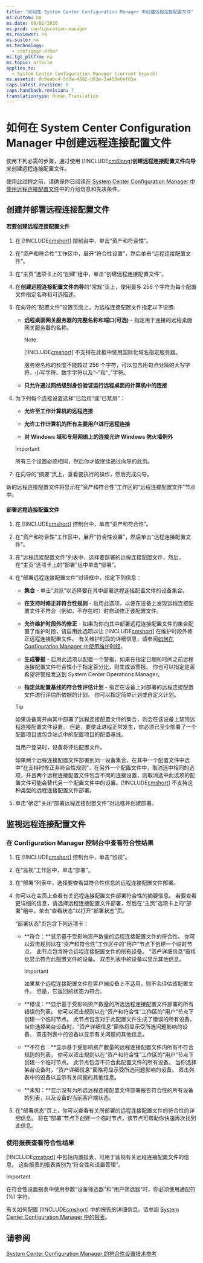 ```yaml
---
title: "如何在 System Center Configuration Manager 中创建远程连接配置文件"
ms.custom: na
ms.date: 09/02/2016
ms.prod: configuration-manager
ms.reviewer: na
ms.suite: na
ms.technology: 
  - configmgr-other
ms.tgt_pltfrm: na
ms.topic: article
applies_to: 
  - System Center Configuration Manager (current branch)
ms.assetid: 8c6eabc4-5dda-4682-b03e-3a450e6ef65a
caps.latest.revision: 8
caps.handback.revision: 7
translationtype: Human Translation
---
```

# 如何在 System Center Configuration Manager 中创建远程连接配置文件
使用下列必需的步骤，通过使用 [!INCLUDE[cm6long](../LocTest/includes/cm6long_md.md)]**创建远程连接配置文件向导**来创建远程连接配置文件。  
  
 使用此过程之前，请确保你已阅读[在 System Center Configuration Manager 中使用远程连接配置文件](../LocTest/Working-with-remote-connection-profiles-in-System-Center-Configuration-Manager.md)中的介绍信息和先决条件。  
  
## 创建并部署远程连接配置文件  
  
#### 若要创建远程连接配置文件  
  
1.  在 [!INCLUDE[cmshort](../LocTest/includes/cmshort_md.md)] 控制台中，单击“资产和符合性”。  
  
2.  在“资产和符合性”工作区中，展开“符合性设置”，然后单击“远程连接配置文件”。  
  
3.  在“主页”选项卡上的“创建”组中，单击“创建远程连接配置文件”。  
  
4.  在**创建远程连接配置文件向导**的“常规”页上，使用最多 256 个字符为每个配置文件指定名称和可选描述。  
  
5.  在向导的“配置文件”设置页面上，为远程连接配置文件指定以下设置:  
  
    -   **远程桌面网关服务器的完整名称和端口\(可选\)** \- 指定用于连接的远程桌面网关服务器的名称。  
  
        > [!NOTE]  
        >  [!INCLUDE[cmshort](../LocTest/includes/cmshort_md.md)] 不支持在此框中使用国际化域名指定服务器。  
        >   
        >  服务器名称的长度不能超过 256 个字符，可以包含用句点分隔的大写字符、小写字符、数字字符以及“–”和“\_”字符。  
  
    -   **只允许通过网络级别身份验证运行远程桌面的计算机中的连接**  
  
6.  为下列每个连接设置选择“已启用”或“已禁用”：  
  
    -   **允许至工作计算机的远程连接**  
  
    -   **允许工作计算机的所有主要用户进行远程连接**  
  
    -   **对 Windows 域和专用网络上的连接允许 Windows 防火墙例外**  
  
    > [!IMPORTANT]  
    >  所有三个设置必须相同，然后你才能继续通过向导的此页。  
  
7.  在向导的“摘要”页上，查看要执行的操作，然后完成向导。  
  
 新的远程连接配置文件将显示在“资产和符合性”工作区的“远程连接配置文件”节点中。  
  
#### 部署远程连接配置文件  
  
1.  在 [!INCLUDE[cmshort](../LocTest/includes/cmshort_md.md)] 控制台中，单击“资产和符合性”。  
  
2.  在“资产和符合性”工作区中，展开“符合性设置”，然后单击“远程连接配置文件”。  
  
3.  在“远程连接配置文件”列表中，选择要部署的远程连接配置文件，然后，在“主页”选项卡上的“部署”组中单击“部署”。  
  
4.  在“部署远程连接配置文件”对话框中，指定下列信息：  
  
    -   **集合** \- 单击“浏览”以选择要在其中部署远程连接配置文件的设备集合。  
  
    -   **在支持时修正非符合性规则** \- 启用此选项，以便在设备上发现远程连接配置文件不符合（例如，不存在时）时自动修正该配置文件。  
  
    -   **允许维护时段外的修正** \- 如果为你向其中部署远程连接配置文件的集合配置了维护时段，请启用此选项以让 [!INCLUDE[cmshort](../LocTest/includes/cmshort_md.md)] 在维护时段外修正远程连接配置文件。 有关维护时段的详细信息，请参阅[如何在 Configuration Manager 中使用维护时段](../LocTest/How-to-use-maintenance-windows-in-System-Center-Configuration-Manager.md)。  
  
    -   **生成警报** \- 启用此选项以配置一个警报，如果在指定日期和时间之前远程连接配置文件符合性小于指定百分比，则生成该警报。 你也可以指定是否希望将警报发送到 System Center Operations Manager。  
  
    -   **指定此配置基线的符合性评估计划** \- 指定在设备上对部署的远程连接配置文件进行评估所依据的计划。 你可以指定简单计划或自定义计划。  
  
    > [!TIP]  
    >  如果设备离开向其中部署了远程连接配置文件的集合，则会在该设备上禁用远程连接配置文件设置。 但是，要使此进程正常发生，你必须已至少部署了一个配置项目或包含站点中的配置项目的配置基线。  
    >   
    >  当用户登录时，设备将评估配置文件。  
    >   
    >  如果两个远程连接配置文件部署到同一设备集合，在其中一个配置文件中选中“在支持时修正非符合性规则”，在另外一个配置文件中，取消选中相同的选项，并且两个远程连接配置文件包含不同的连接设置，则取消选中此选项的配置文件可能会替代另一个配置文件中的设置。[!INCLUDE[cmshort](../LocTest/includes/cmshort_md.md)] 不支持这种类型的远程连接配置文件部署。  
  
5.  单击“确定”关闭“部署远程连接配置文件”对话框并创建部署。  
  
## 监视远程连接配置文件  
  
### 在 Configuration Manager 控制台中查看符合性结果  
  
1.  在 [!INCLUDE[cmshort](../LocTest/includes/cmshort_md.md)] 控制台中，单击“监视”。  
  
2.  在“监视”工作区中，单击“部署”。  
  
3.  在“部署”列表中，选择要查看其符合性信息的远程连接配置文件部署。  
  
4.  你可以在主页上查看有关远程连接配置文件部署符合性的摘要信息。 若要查看更详细的信息，请选择远程连接配置文件部署，然后在“主页”选项卡上的“部署”组中，单击“查看状态”以打开“部署状态”页。  
  
     “部署状态”页包含下列选项卡：  
  
    -   **符合：**显示基于受影响资产数量的远程连接配置文件的符合性。 你可以双击规则以在“资产和符合性”工作区中的“用户”节点下创建一个临时节点。 此节点包含符合远程连接配置文件的所有设备。 “资产详细信息”窗格也显示符合此配置文件的设备。 双击列表中的设备以显示其他信息。  
  
        > [!IMPORTANT]  
        >  如果某个远程连接配置文件在客户端设备上不适用，则不会评估该配置文件。 但是，它返回的状态为符合。  
  
    -   **错误：**显示基于受影响资产数量的所选远程连接配置文件部署的所有错误的列表。 你可以双击规则以在“资产和符合性”工作区的“用户”节点下创建一个临时节点。 此节点包含对于此配置文件生成了错误的所有设备。 当你选择某台设备时，“资产详细信息”窗格将显示受所选问题影响的设备。 双击列表中的设备以显示有关问题的其他信息。  
  
    -   **不符合：**显示基于受影响资产数量的远程连接配置文件内所有不符合规则的列表。 你可以双击规则以在“资产和符合性”工作区的“用户”节点下创建一个临时节点。 此节点包含不符合此配置文件的所有设备。 当你选择某台设备时，“资产详细信息”窗格将显示受所选问题影响的设备。 双击列表中的设备以显示有关问题的其他信息。  
  
    -   **未知：**显示没有为所选远程连接配置文件部署报告符合性的所有设备的列表，以及设备的当前客户端状态。  
  
5.  在“部署状态”页上，你可以查看有关所部署的远程连接配置文件的符合性的详细信息。 将在“部署”节点下创建一个临时节点，该节点可帮助你快速再次找到此信息。  
  
### 使用报表查看符合性结果  
 [!INCLUDE[cmshort](../LocTest/includes/cmshort_md.md)] 中包括内置报表，可用于监视有关远程连接配置文件的信息。 这些报表的报表类别为“符合性和设置管理”。  
  
> [!IMPORTANT]  
>  在符合性设置报表中使用参数“设备筛选器”和“用户筛选器”时，你必须使用通配符 \(%\) 字符。  
  
 有关如何配置 [!INCLUDE[cmshort](../LocTest/includes/cmshort_md.md)] 中的报告的详细信息，请参阅 [System Center Configuration Manager 中的报表](../LocTest/Reporting-in-System-Center-Configuration-Manager.md)。  
  
## 请参阅  
 [System Center Configuration Manager 的符合性设置技术参考](../LocTest/Compliance-settings-technical-reference-for-System-Center-Configuration-Manager.md)